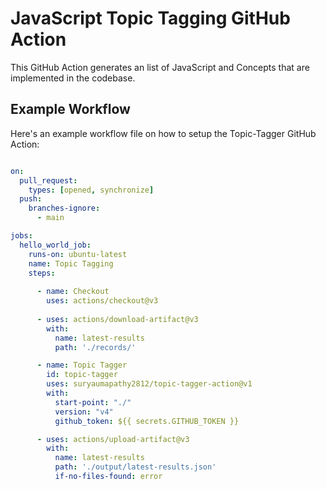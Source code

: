 # JavaScript Topic Tagging GitHub Action

This GitHub Action generates an list of JavaScript and Concepts that are implemented in the codebase.

## Example Workflow

Here's an example workflow file on how to setup the Topic-Tagger GitHub Action:

```yaml

on:
  pull_request:
    types: [opened, synchronize]
  push:
    branches-ignore:
      - main

jobs:
  hello_world_job:
    runs-on: ubuntu-latest
    name: Topic Tagging
    steps:
      
      - name: Checkout
        uses: actions/checkout@v3
      
      - uses: actions/download-artifact@v3
        with:
          name: latest-results
          path: './records/'

      - name: Topic Tagger
        id: topic-tagger
        uses: suryaumapathy2812/topic-tagger-action@v1
        with:
          start-point: "./"
          version: "v4"
          github_token: ${{ secrets.GITHUB_TOKEN }}

      - uses: actions/upload-artifact@v3
        with:
          name: latest-results
          path: './output/latest-results.json'
          if-no-files-found: error

```